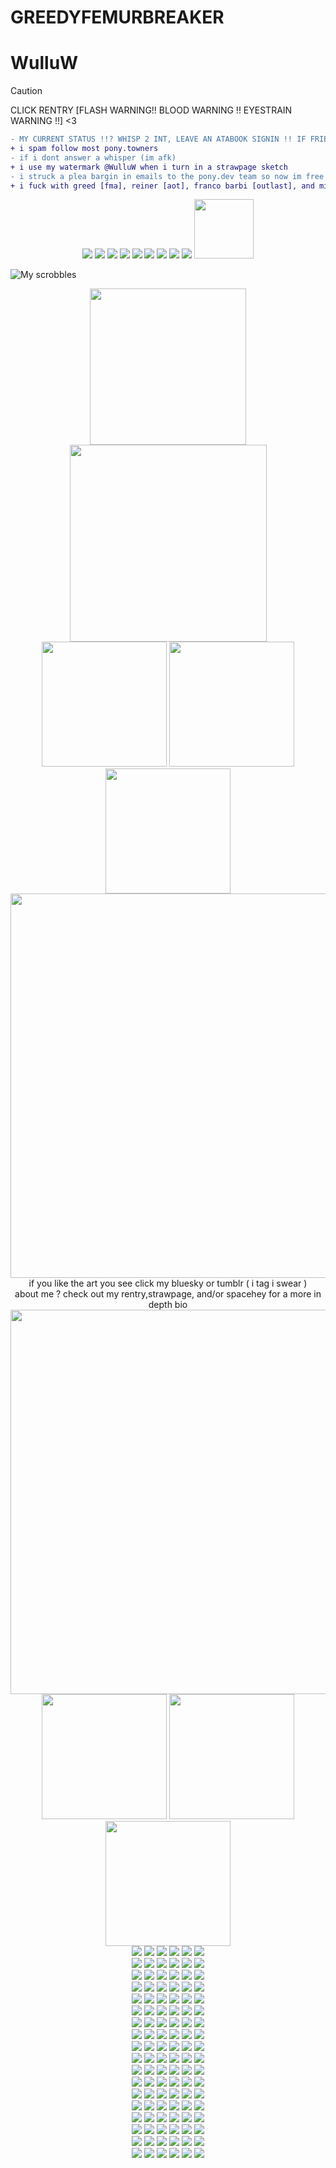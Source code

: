 # GREEDYFEMURBREAKER
# WulluW
> [!CAUTION]
> CLICK RENTRY [FLASH WARNING!! BLOOD WARNING !! EYESTRAIN WARNING !!] <3
```diff
- MY CURRENT STATUS !!? WHISP 2 INT, LEAVE AN ATABOOK SIGNIN !! IF FRIEND DISCORD MESSAGE ME !!!
+ i spam follow most pony.towners
- if i dont answer a whisper (im afk)
+ i use my watermark @WulluW when i turn in a strawpage sketch
- i struck a plea bargin in emails to the pony.dev team so now im free from 15 min afk disconnect hell !
+ i fuck with greed [fma], reiner [aot], franco barbi [outlast], and miles upshur [outlast] if you fuck with em too hit me up
```

 <div align="center">
  <img src="https://file.garden/Zn4VyXfEdAHVeqaq/pixels/sega.gif">
  <img src="https://file.garden/Zn4VyXfEdAHVeqaq/pixels/steam.gif">
  <img src="https://file.garden/Zn4VyXfEdAHVeqaq/pixels/playstation.gif">
  <img src="https://file.garden/Zn4VyXfEdAHVeqaq/pixels/xbox.jpg">
  <img src="https://file.garden/Zn4VyXfEdAHVeqaq/pixels/n64.png">
  <img src="https://file.garden/Zn4VyXfEdAHVeqaq/pixels/wii.png">
  <img src="https://file.garden/Zn4VyXfEdAHVeqaq/pixels/3ds.png">
 <img src="https://file.garden/Zn4VyXfEdAHVeqaq/pixels/gameboy.png">
  <img src="https://file.garden/Zn4VyXfEdAHVeqaq/pixels/supermonkeyball.png">
  <img src="https://file.garden/Zn4VyXfEdAHVeqaq/pixels/i-leave-bite-marks.gif" width="95">
</div>

 ![My scrobbles](https://lastfm-recently-played.vercel.app/api?user=WulluW&count=10&width=1000&show_user=header&bg_color=#000000)

<div align="center">
  <img src="https://file.garden/Zn4VyXfEdAHVeqaq/pixels/vampdivider.gif" width="250">
</div>

<div align="center">
  <img src="https://cdn.bsky.app/img/feed_thumbnail/plain/did:plc:g5gdpowrvjzkx3axh5nch3fy/bafkreiafgmtqn5t3oeisvn5xodaxmcupex7erfwqvj737koj4vuje2n3xa@jpeg" width="315">
</div>

<div align="center">
  <img src="https://cdn.bsky.app/img/feed_fullsize/plain/did:plc:g5gdpowrvjzkx3axh5nch3fy/bafkreihq47xahmsfwf6roklf7iq2pbmzvn74ghzt4y5mv4jz4nau2d5i5m@jpeg" width="200">
 <img src="https://cdn.bsky.app/img/feed_thumbnail/plain/did:plc:g5gdpowrvjzkx3axh5nch3fy/bafkreighcmtlsqsm2zzpvct6vj77atpettknzim6wccrn4f46dhbgd2ysi@jpeg" width="200">
  <img src="https://cdn.bsky.app/img/feed_fullsize/plain/did:plc:g5gdpowrvjzkx3axh5nch3fy/bafkreiaicxl636occcrhlaasxhe26jkaqcacxznjkscizanr4u5hx2jhzi@jpeg" width="200">
</div>

<div align="center">
  <img src="https://file.garden/Zn4VyXfEdAHVeqaq/pixels/Tumblr_l_56712078660918.gif" width="615">
</div>
<div align="center"> if you like the art you see click my bluesky or tumblr ( i tag i swear )
</div>
<div align="center">  about me ?  check out my rentry,strawpage, and/or spacehey for a more in depth bio
</div>
<div align="center">
  <img src="https://file.garden/Zn4VyXfEdAHVeqaq/pixels/Tumblr_l_56712078660918.gif" width="615">
</div>


<div align="center">
 <img src="https://64.media.tumblr.com/bb1f8b45ae2c545673e28f6f389797cc/917b6385ee3ec77e-1f/s1280x1920/6972f9cd52a7b90b02eb0af299003d3036b40626.pnj" width="200"> <img src="https://64.media.tumblr.com/b4440628ccca21becb173e792a99f989/48939d5a6b3a5d33-4b/s1280x1920/f606ceb2dc6510cc4722c82406573939d245aa5e.pnj" width="200"> <img src="https://64.media.tumblr.com/b11663ffdba2be6b5e276ce32d331e97/cb720683897f517d-6a/s640x960/fe048811278bfefa0de33df1b34d3a7b3bb7b361.pnj" width="200">
</div>



<div align="center">
  <img src="https://file.garden/Zn4VyXfEdAHVeqaq/stamps/Tumblr_l_175551899450694.gif">
  <img src="https://file.garden/Zn4VyXfEdAHVeqaq/stamps/Tumblr_l_175597397070696.gif">
  <img src="https://file.garden/Zn4VyXfEdAHVeqaq/stamps/Tumblr_l_175528637420462.gif">
  <img src="https://file.garden/Zn4VyXfEdAHVeqaq/stamps/Tumblr_l_175556838883848.gif">
  <img src="https://file.garden/Zn4VyXfEdAHVeqaq/stamps/Tumblr_l_175525061804154.gif">
  <img src="https://file.garden/Zn4VyXfEdAHVeqaq/stamps/Tumblr_l_175604749390312.gif">
</div>

<div align="center">
  <img src="https://file.garden/Zn4VyXfEdAHVeqaq/stamps/Tumblr_l_175618142737775.gif">
  <img src="https://file.garden/Zn4VyXfEdAHVeqaq/stamps/Tumblr_l_175615491819544.gif">
  <img src="https://file.garden/Zn4VyXfEdAHVeqaq/stamps/Tumblr_l_175594633291619.gif">
  <img src="https://file.garden/Zn4VyXfEdAHVeqaq/stamps/Tumblr_l_175599481742697.gif">
  <img src="https://file.garden/Zn4VyXfEdAHVeqaq/stamps/Tumblr_l_175466783641689.gif">
  <img src="https://file.garden/Zn4VyXfEdAHVeqaq/stamps/Tumblr_l_175610303359851.gif">
</div>

<div align="center">
  <img src="https://file.garden/Zn4VyXfEdAHVeqaq/stamps/Tumblr_l_175607481637159.gif">
  <img src="https://file.garden/Zn4VyXfEdAHVeqaq/stamps/Tumblr_l_175549705349155.gif">
  <img src="https://file.garden/Zn4VyXfEdAHVeqaq/stamps/Tumblr_l_175602649540851.gif">
  <img src="https://file.garden/Zn4VyXfEdAHVeqaq/stamps/Tumblr_l_175459920664765.gif">
  <img src="https://file.garden/Zn4VyXfEdAHVeqaq/stamps/Tumblr_l_175456519441380.gif">
  <img src="https://file.garden/Zn4VyXfEdAHVeqaq/stamps/Tumblr_l_175452663426303.gif">
</div>
 
<div align="center">
  <img src="https://file.garden/Zn4VyXfEdAHVeqaq/stamps/Tumblr_l_175465303122996.gif">
  <img src="https://file.garden/Zn4VyXfEdAHVeqaq/stamps/Tumblr_l_175554019142001.gif">
  <img src="https://file.garden/Zn4VyXfEdAHVeqaq/stamps/Tumblr_l_175558892401156.gif">
  <img src="https://file.garden/Zn4VyXfEdAHVeqaq/stamps/Tumblr_l_175547102645463.gif">
  <img src="https://file.garden/Zn4VyXfEdAHVeqaq/stamps/Tumblr_l_56888440239005.gif">
  <img src="https://file.garden/Zn4VyXfEdAHVeqaq/stamps/Tumblr_l_58255114771702.gif">
</div>

<div align="center">
 <img src="https://file.garden/Zn4VyXfEdAHVeqaq/stamps/Tumblr_l_57103009320634.gif">
  <img src="https://file.garden/Zn4VyXfEdAHVeqaq/stamps/Tumblr_l_57078809927632.gif">
  <img src="https://file.garden/Zn4VyXfEdAHVeqaq/stamps/Tumblr_l_57114648546480.gif">
  <img src="https://file.garden/Zn4VyXfEdAHVeqaq/stamps/Tumblr_l_57084504899402.gif">
  <img src="https://file.garden/Zn4VyXfEdAHVeqaq/stamps/Tumblr_l_58244643288317.gif">
  <img src="https://file.garden/Zn4VyXfEdAHVeqaq/stamps/Tumblr_l_58258514390472.gif">
</div>

<div align="center">
  <img src="https://file.garden/Zn4VyXfEdAHVeqaq/stamps/Tumblr_l_56763381631690.gif">
  <img src="https://file.garden/Zn4VyXfEdAHVeqaq/stamps/Tumblr_l_58406626666788.gif">
  <img src="https://file.garden/Zn4VyXfEdAHVeqaq/stamps/Tumblr_l_57073209110478.gif">
  <img src="https://file.garden/Zn4VyXfEdAHVeqaq/stamps/Tumblr_l_57227401135718.gif">
  <img src="https://file.garden/Zn4VyXfEdAHVeqaq/stamps/Tumblr_l_56855829506465.gif">
  <img src="https://file.garden/Zn4VyXfEdAHVeqaq/stamps/Tumblr_l_58390924230556.gif">
</div>

<div align="center">
  <img src="https://file.garden/Zn4VyXfEdAHVeqaq/stamps/Tumblr_l_58397735071172.gif">
  <img src="https://file.garden/Zn4VyXfEdAHVeqaq/stamps/Tumblr_l_12658106256523.gif">
  <img src="https://file.garden/Zn4VyXfEdAHVeqaq/stamps/Tumblr_l_40485660689643.gif">
  <img src="https://file.garden/Zn4VyXfEdAHVeqaq/stamps/wowie.gif">
  <img src="https://file.garden/Zn4VyXfEdAHVeqaq/stamps/regular%20show.gif">
  <img src="https://file.garden/Zn4VyXfEdAHVeqaq/stamps/UPBSIyT%20-%20Imgur.gif">
</div>

<div align="center">
  <img src="https://file.garden/Zn4VyXfEdAHVeqaq/stamps/imnEPqb%20-%20Imgur.gif">
  <img src="https://file.garden/Zn4VyXfEdAHVeqaq/stamps/SRRah2p%20-%20Imgur.gif">
  <img src="https://file.garden/Zn4VyXfEdAHVeqaq/stamps/WFeaLWX%20-%20Imgur.gif">
  <img src="https://file.garden/Zn4VyXfEdAHVeqaq/stamps/fbAtbun%20-%20Imgur.gif">
  <img src="https://file.garden/Zn4VyXfEdAHVeqaq/stamps/1kbaDrI%20-%20Imgur.gif">
  <img src="https://file.garden/Zn4VyXfEdAHVeqaq/stamps/zLcYwF4%20-%20Imgur.gif">
</div>

<div align="center">
  <img src="https://file.garden/Zn4VyXfEdAHVeqaq/stamps/water%20stamp.gif">
  <img src="https://file.garden/Zn4VyXfEdAHVeqaq/stamps/XfHTZjq%20-%20Imgur.gif">
  <img src="https://file.garden/Zn4VyXfEdAHVeqaq/stamps/q14Xmm2%20-%20Imgur.gif">
  <img src="https://file.garden/Zn4VyXfEdAHVeqaq/stamps/5GA6i4p%20-%20Imgur.gif">
  <img src="https://file.garden/Zn4VyXfEdAHVeqaq/stamps/9K2GAqu%20-%20Imgur.gif">
  <img src="https://file.garden/Zn4VyXfEdAHVeqaq/stamps/qTgHnYi%20-%20Imgur.gif">
</div>

<div align="center">
  <img src="https://file.garden/Zn4VyXfEdAHVeqaq/stamps/Y5e6N9M%20-%20Imgur.gif">
  <img src="https://file.garden/Zn4VyXfEdAHVeqaq/stamps/FR2O7EM%20-%20Imgur.gif">
  <img src="https://file.garden/Zn4VyXfEdAHVeqaq/stamps/ZWI2ldb%20-%20Imgur.gif">
  <img src="https://file.garden/Zn4VyXfEdAHVeqaq/stamps/danckity.gif">
  <img src="https://file.garden/Zn4VyXfEdAHVeqaq/stamps/okamirunning.gif">
  <img src="https://file.garden/Zn4VyXfEdAHVeqaq/stamps/dancinkittycat.gif">
</div>

<div align="center">
  <img src="https://file.garden/Zn4VyXfEdAHVeqaq/stamps/mayaviolence.gif">
  <img src="https://file.garden/Zn4VyXfEdAHVeqaq/stamps/gameboy.gif">
  <img src="https://file.garden/Zn4VyXfEdAHVeqaq/stamps/ilovesnacking.gif">
  <img src="https://file.garden/Zn4VyXfEdAHVeqaq/stamps/pokemonblack.gif">
  <img src="https://file.garden/Zn4VyXfEdAHVeqaq/stamps/3ds.gif">
  <img src="https://file.garden/Zn4VyXfEdAHVeqaq/stamps/phoenixcoffee.gif">
</div>

<div align="center">
  <img src="https://file.garden/Zn4VyXfEdAHVeqaq/stamps/dragonlover.gif">
  <img src="https://file.garden/Zn4VyXfEdAHVeqaq/stamps/wii.gif">
  <img src="https://file.garden/Zn4VyXfEdAHVeqaq/stamps/Tumblr_l_175468601114996.jpg">
  <img src="https://file.garden/Zn4VyXfEdAHVeqaq/stamps/Tumblr_l_175659337353700.jpg">
  <img src="https://file.garden/Zn4VyXfEdAHVeqaq/stamps/Tumblr_l_175470129424458.jpg">
  <img src="https://file.garden/Zn4VyXfEdAHVeqaq/stamps/Tumblr_l_175471938700766.jpg">
</div>

<div align="center">
  <img src="https://file.garden/Zn4VyXfEdAHVeqaq/stamps/Tumblr_l_175478683290074.jpg">
  <img src="https://file.garden/Zn4VyXfEdAHVeqaq/stamps/Tumblr_l_175661534164854.jpg">
  <img src="https://file.garden/Zn4VyXfEdAHVeqaq/stamps/Tumblr_l_175657167670623.jpg">
  <img src="https://file.garden/Zn4VyXfEdAHVeqaq/stamps/Tumblr_l_175663090593700.jpg">
  <img src="https://file.garden/Zn4VyXfEdAHVeqaq/stamps/tumblr_dc0abd67ff11656a03805536fe1b4770_f19d1096_100.jpg">
  <img src="https://file.garden/Zn4VyXfEdAHVeqaq/stamps/tumblr_bc4557b0e4d2f0ea6ee12f16a132290a_d452df1f_100.jpg">
</div>

<div align="center">
  <img src="https://file.garden/Zn4VyXfEdAHVeqaq/stamps/Tumblr_l_58238007584701.jpg">
  <img src="https://file.garden/Zn4VyXfEdAHVeqaq/stamps/Tumblr_l_56871668866081.jpg">
  <img src="https://file.garden/Zn4VyXfEdAHVeqaq/stamps/Tumblr_l_58099104880616.jpg">
  <img src="https://file.garden/Zn4VyXfEdAHVeqaq/stamps/Tumblr_l_56882531391082.jpg">
  <img src="https://file.garden/Zn4VyXfEdAHVeqaq/stamps/Tumblr_l_58471060086869.jpg">
  <img src="https://file.garden/Zn4VyXfEdAHVeqaq/stamps/Tumblr_l_58233975698163.jpg">
</div>

<div align="center">
  <img src="https://file.garden/Zn4VyXfEdAHVeqaq/stamps/Tumblr_l_57339941214725.jpg">
  <img src="https://file.garden/Zn4VyXfEdAHVeqaq/stamps/Tumblr_l_58250721229010.jpg">
  <img src="https://file.garden/Zn4VyXfEdAHVeqaq/stamps/Tumblr_l_57337653507032.jpg">
  <img src="https://file.garden/Zn4VyXfEdAHVeqaq/stamps/Tumblr_l_58395032907788.jpg">
  <img src="https://file.garden/Zn4VyXfEdAHVeqaq/stamps/Tumblr_l_58247231033856.jpg">
  <img src="https://file.garden/Zn4VyXfEdAHVeqaq/stamps/Tumblr_l_58387525916326.jpg">
</div>

<div align="center">
  <img src="https://file.garden/Zn4VyXfEdAHVeqaq/stamps/Tumblr_l_58443280833867.jpg">
  <img src="https://file.garden/Zn4VyXfEdAHVeqaq/stamps/hX0UevK%20-%20Imgur.jpg">
  <img src="https://file.garden/Zn4VyXfEdAHVeqaq/stamps/TKCwi44%20-%20Imgur.jpg">
  <img src="https://file.garden/Zn4VyXfEdAHVeqaq/stamps/sG8QX6C%20-%20Imgur.jpg">
  <img src="https://file.garden/Zn4VyXfEdAHVeqaq/stamps/burntout.jpg">
  <img src="https://file.garden/Zn4VyXfEdAHVeqaq/stamps/ttr1KQJ%20-%20Imgur.png">
</div>

<div align="center">
  <img src="https://file.garden/Zn4VyXfEdAHVeqaq/stamps/0qHnIUg%20-%20Imgur.png">
  <img src="https://file.garden/Zn4VyXfEdAHVeqaq/stamps/tS3ec4b%20-%20Imgur.png">
  <img src="https://file.garden/Zn4VyXfEdAHVeqaq/stamps/l6sM7xP%20-%20Imgur.png">
  <img src="https://file.garden/Zn4VyXfEdAHVeqaq/stamps/KT2yq0p%20-%20Imgur.png">
  <img src="https://file.garden/Zn4VyXfEdAHVeqaq/stamps/vD1E33V%20-%20Imgur.png">
  <img src="https://file.garden/Zn4VyXfEdAHVeqaq/stamps/jdzpUSB%20-%20Imgur.png">
</div>

<div align="center">
  <img src="https://file.garden/Zn4VyXfEdAHVeqaq/stamps/MM0GlDv%20-%20Imgur.png">
  <img src="https://file.garden/Zn4VyXfEdAHVeqaq/stamps/theythemfish.png">
  <img src="https://file.garden/Zn4VyXfEdAHVeqaq/stamps/piccoloburgerking.png">
  <img src="https://file.garden/Zn4VyXfEdAHVeqaq/stamps/man.png">
  <img src="https://file.garden/Zn4VyXfEdAHVeqaq/stamps/tailsgetstrolled.png">
  <img src="https://file.garden/Zn4VyXfEdAHVeqaq/stamps/propaganda.png">
</div>


